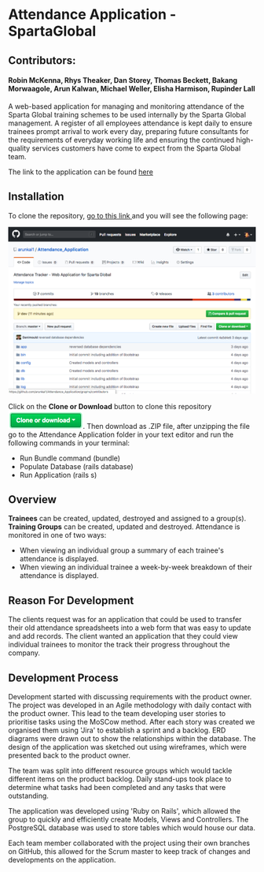 # Attendance Application - SpartaGlobal
## Contributors:
#### Robin McKenna, Rhys Theaker, Dan Storey, Thomas Beckett, Bakang Morwaagole, Arun Kalwan, Michael Weller, Elisha Harmison, Rupinder Lall

A web-based application for managing and monitoring attendance of the Sparta Global training schemes to be used internally by the Sparta Global management. A register of all employees attendance is kept daily to ensure trainees prompt arrival to work every day, preparing future consultants for the requirements of everyday working life and ensuring the continued high-quality services customers have come to expect from the Sparta Global team.

The link to the application can be found [here](www.google.co.uk)

## Installation
To clone the repository, [go to this link ](https://github.com/arunkal1/Attendance_Application) and you will see the following page:

![Git Page](app/assets/images/git_page.png)

Click on the **Clone or Download** button to clone this repository ![Git Page](app/assets/images/clone.png). Then download as .ZIP file, after unzipping the file go to the Attendance Application folder in your text editor and run the following commands in your terminal:

- Run Bundle command (bundle)
- Populate Database (rails database)
- Run Application (rails s)

## Overview
**Trainees** can be created, updated, destroyed and assigned to a group(s). **Training Groups** can be created, updated and destroyed. Attendance is monitored in one of two ways:

- When viewing an individual group a summary of each trainee's attendance is displayed.
- When viewing an individual trainee a week-by-week breakdown of their attendance is displayed.

## Reason For Development
The clients request was for an application that could be used to transfer their old attendance spreadsheets into a web form that was easy to update and add records. The client wanted an application that they could view individual trainees to monitor the track their progress throughout the company.

## Development Process
Development started with discussing requirements with the product owner. The project was developed in an Agile methodology with daily contact with the product owner. This lead to the team developing user stories to prioritise tasks using the MoSCow method. After each story was created we organised them using 'Jira' to establish a sprint and a backlog. ERD diagrams were drawn out to show the relationships within the database. The design of the application was sketched out using wireframes, which were presented back to the product owner.

The team was split into different resource groups which would tackle different items on the product backlog. Daily stand-ups took place to determine what tasks had been completed and any tasks that were outstanding.

The application was developed using 'Ruby on Rails', which allowed the group to quickly and efficiently create Models, Views and Controllers. The PostgreSQL database was used to store tables which would house our data.

Each team member collaborated with the project using their own branches on GitHub, this allowed for the Scrum master to keep track of changes and developments on the application.
